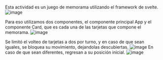 Esta actividad es un juego de memorama utilizando el framework de svelte.
![image](https://github.com/diegoivan1987/ProgInt/assets/47061340/86f4111d-c769-4d2b-ae9f-200c7c788a03)

Para eso utilizamos dos componentes, el componente principal App y el componente Card, que es cada una de las tarjetas que compone el memorama.
![image](https://github.com/diegoivan1987/ProgInt/assets/47061340/153e2f93-c76c-4696-a563-5d7610fc32b8)

Se limitó el volteo de tarjetas a dos por turno, y en caso de que sean iguales, se bloquea su movimiento, dejandolas descubiertas.
![image](https://github.com/diegoivan1987/ProgInt/assets/47061340/fee576f4-4a8d-4320-b6ae-b30c5715752d)
En caso de que sean diferentes, regresan  a su posición inicial.
![image](https://github.com/diegoivan1987/ProgInt/assets/47061340/c5c9586e-34fa-456d-b9d5-64889cb92136)
